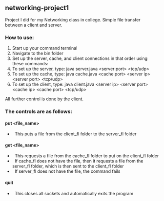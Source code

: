 ## networking-project1

Project I did for my Networking class in college. Simple file transfer between a client and server.



### How to use:

1. Start up your command terminal
2. Navigate to the bin folder
3. Set up the server, cache, and client connections in that order using these commands:
4. To set up the server, type: java server.java \<server port> <tcp/udp>
5. To set up the cache, type: java cache.java \<cache port> \<server ip> \<server port> <tcp/udp>
6. To set up the client, type: java client.java \<server ip> \<server port> \<cache ip> \<cache port> <tcp/udp>



All further control is done by the client.



### The controls are as follows:

#### put <file\_name>
* &nbsp;	This puts a file from the client\_fl folder to the server\_fl folder
#### get <file\_name>
* &nbsp;	This requests a file from the cache\_fl folder to put on the client\_fl folder
* &nbsp;	If cache\_fl does not have the file, then it requests a file from the server\_fl folder, which is then sent to the client\_fl folder
* &nbsp;	If server\_fl does not have the file, the command fails
#### quit
* &nbsp;	This closes all sockets and automatically exits the program

